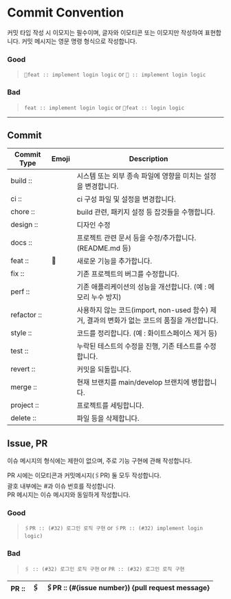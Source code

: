 # Commit Convention

커밋 타입 작성 시 이모지는 필수이며, 글자와 이모티콘 또는 이모지만 작성하여 표현합니다.
커밋 메시지는 영문 명령 형식으로 작성합니다.

### Good
> `🧩feat :: implement login logic` or `🧩 :: implement login logic`

### Bad
> `feat :: implement login logic` or `🧩feat :: login logic`

---

## Commit
| Commit Type | Emoji | Description |
| --- | --- | --- |
| build :: | | 시스템 또는 외부 종속 파일에 영향을 미치는 설정을 변경합니다. |
| ci :: | | ci 구성 파일 및 설정을 변경합니다. |
| chore :: | | build 관련, 패키지 설정 등 잡것들을 수행합니다. |
| design :: | | 디자인 수정 |
| docs :: | | 프로젝트 관련 문서 등을 수정/추가합니다. (README.md 등) |
| feat :: | 🧩 | 새로운 기능을 추가합니다. |
| fix :: | | 기존 프로젝트의 버그를 수정합니다. |
| perf :: | | 기존 애플리케이션의 성능을 개선합니다. (예 : 메모리 누수 방지) |
| refactor :: | | 사용하지 않는 코드(import, non-used 함수) 제거, 결과의 변화가 없는 코드의 품질을 개선합니다. |
| style :: | | 코드를 정리합니다. (예 : 화이트스페이스 제거 등) |
| test :: | | 누락된 테스트의 수정을 진행, 기존 테스트를 수정합니다. |
| revert :: | | 커밋을 되돌립니다. |
| merge :: | | 현재 브랜치를 main/develop 브랜치에 병합합니다. |
| project :: | | 프로젝트를 세팅합니다. |
| delete :: | | 파일 등을 삭제합니다. |

## Issue, PR
이슈 메시지의 형식에는 제한이 없으며, 주로 기능 구현에 관해 작성합니다.

PR 시에는 이모티콘과 커밋메시지(🖇PR) 둘 모두 작성합니다.<br/>
괄호 내부에는 #과 이슈 번호를 작성합니다.<br/>
PR 메시지는 이슈 메시지와 동일하게 작성합니다.
### Good
> `🖇PR :: (#32) 로그인 로직 구현` or `🖇PR :: (#32) implement login logic)`

### Bad
> `🖇 :: (#32) 로그인 로직 구현` or `PR :: (#32) 로그인 로직 구현`

| PR :: | 🖇 | 🖇PR :: (#{issue number}) {pull request message} |
| --- | --- | --- |
